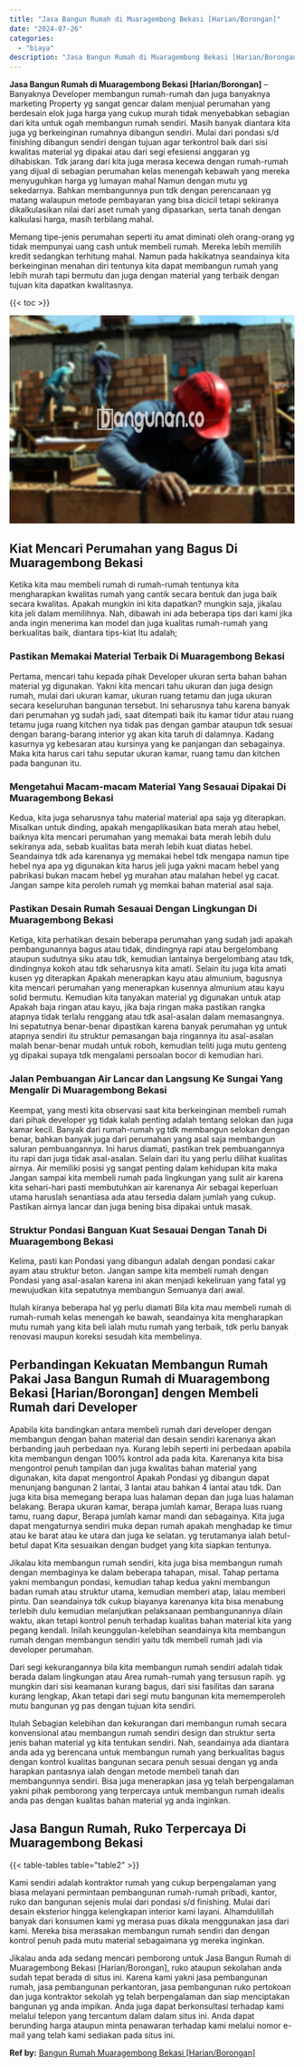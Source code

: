 ```yaml
---
title: "Jasa Bangun Rumah di Muaragembong Bekasi [Harian/Borongan]"
date: "2024-07-26"
categories: 
  - "biaya"
description: "Jasa Bangun Rumah di Muaragembong Bekasi [Harian/Borongan]. Jikalau anda ada sedang mencari pemborong untuk Jasa Bangun Rumah di Muaragembong Bekasi [Harian..."
---
```


**Jasa Bangun Rumah di Muaragembong Bekasi \[Harian/Borongan\]** – Banyaknya Developer membangun rumah-rumah dan juga banyaknya marketing Property yg sangat gencar dalam menjual perumahan yang berdesain elok juga harga yang cukup murah tidak menyebabkan sebagian dari kita untuk ogah membangun rumah sendiri. Masih banyak diantara kita juga yg berkeinginan rumahnya dibangun sendiri. Mulai dari pondasi s/d finishing dibangun sendiri dengan tujuan agar terkontrol baik dari sisi kwalitas material yg dipakai atau dari segi efesiensi anggaran yg dihabiskan. Tdk jarang dari kita juga merasa kecewa dengan rumah-rumah yang dijual di sebagian perumahan kelas menengah kebawah yang mereka menyuguhkan harga yg lumayan mahal Namun dengan mutu yg sekedarnya. Bahkan membangunnya pun tdk dengan perencanaan yg matang walaupun metode pembayaran yang bisa dicicil tetapi sekiranya dikalkulasikan nilai dari aset rumah yang dipasarkan, serta tanah dengan kalkulasi harga, masih terbilang mahal.

Memang tipe-jenis perumahan seperti itu amat diminati oleh orang-orang yg tidak mempunyai uang cash untuk membeli rumah. Mereka lebih memilih kredit sedangkan terhitung mahal. Namun pada hakikatnya seandainya kita berkeinginan menahan diri tentunya kita dapat membangun rumah yang lebih murah tapi bermutu dan juga dengan material yang terbaik dengan tujuan kita dapatkan kwalitasnya.

{{< toc >}}

![Jasa Bangun Rumah di Muaragembong Bekasi [Harian/Borongan]](/images/borong-bangunan-10.png)

## Kiat Mencari Perumahan yang Bagus Di Muaragembong Bekasi

Ketika kita mau membeli rumah di rumah-rumah tentunya kita mengharapkan kwalitas rumah yang cantik secara bentuk dan juga baik secara kwalitas. Apakah mungkin ini kita dapatkan? mungkin saja, jikalau kita jeli dalam memilihnya. Nah, dibawah ini ada beberapa tips dari kami jika anda ingin menerima kan model dan juga kualitas rumah-rumah yang berkualitas baik, diantara tips-kiat Itu adalah;

### Pastikan Memakai Material Terbaik Di Muaragembong Bekasi

Pertama, mencari tahu kepada pihak Developer ukuran serta bahan bahan material yg digunakan. Yakni kita mencari tahu ukuran dan juga design rumah, mulai dari ukuran kamar, ukuran ruang tetamu dan juga ukuran secara keseluruhan bangunan tersebut. Ini seharusnya tahu karena banyak dari perumahan yg sudah jadi, saat ditempati baik itu kamar tidur atau ruang tetamu juga ruang kitchen nya tidak pas dengan gambar ataupun tdk sesuai dengan barang-barang interior yg akan kita taruh di dalamnya. Kadang kasurnya yg kebesaran atau kursinya yang ke panjangan dan sebagainya. Maka kita harus cari tahu seputar ukuran kamar, ruang tamu dan kitchen pada bangunan itu.

### Mengetahui Macam-macam Material Yang Sesauai Dipakai Di Muaragembong Bekasi

Kedua, kita juga seharusnya tahu material material apa saja yg diterapkan. Misalkan untuk dinding, apakah mengaplikasikan bata merah atau hebel, baiknya kita mencari perumahan yang memakai bata merah lebih dulu sekiranya ada, sebab kualitas bata merah lebih kuat diatas hebel. Seandainya tdk ada karenanya yg memakai hebel tdk mengapa namun tipe hebel nya apa yg digunakan kita harus jeli juga yakni macam hebel yang pabrikasi bukan macam hebel yg murahan atau malahan hebel yg cacat. Jangan sampe kita peroleh rumah yg memkai bahan material asal saja.

### Pastikan Desain Rumah Sesauai Dengan Lingkungan Di Muaragembong Bekasi

Ketiga, kita perhatikan desain beberapa perumahan yang sudah jadi apakah pembangunannya bagus atau tidak, dindingnya rapi atau bergelombang ataupun sudutnya siku atau tdk, kemudian lantainya bergelombang atau tdk, dindingnya kokoh atau tdk seharusnya kita amati. Selain itu juga kita amati kusen yg diterapkan Apakah menerapkan kayu atau almunium, bagusnya kita mencari perumahan yang menerapkan kusennya almunium atau kayu solid bermutu. Kemudian kita tanyakan material yg digunakan untuk atap Apakah baja ringan atau kayu, jika baja ringan maka pastikan rangka atapnya tidak terlalu renggang atau tdk asal-asalan dalam memasangnya. Ini sepatutnya benar-benar dipastikan karena banyak perumahan yg untuk atapnya sendiri itu struktur pemasangan baja ringannya itu asal-asalan malah benar-benar mudah untuk roboh, kemudian teliti juga mutu genteng yg dipakai supaya tdk mengalami persoalan bocor di kemudian hari.

### Jalan Pembuangan Air Lancar dan Langsung Ke Sungai Yang Mengalir Di Muaragembong Bekasi

Keempat, yang mesti kita observasi saat kita berkeinginan membeli rumah dari pihak developer yg tidak kalah penting adalah tentang selokan dan juga kamar kecil. Banyak dari rumah-rumah yg tdk membangun selokan dengan benar, bahkan banyak juga dari perumahan yang asal saja membangun saluran pembuangannya. Ini harus diamati, pastikan trek pembuangannya itu rapi dan juga tidak asal-asalan. Selain dari itu yang perlu dilihat kualitas airnya. Air memiliki posisi yg sangat penting dalam kehidupan kita maka Jangan sampai kita membeli rumah pada lingkungan yang sulit air karena kita sehari-hari pasti membutuhkan air karenanya Air sebagai keperluan utama haruslah senantiasa ada atau tersedia dalam jumlah yang cukup. Pastikan airnya lancar dan juga bening bisa dipakai untuk masak.

### Struktur Pondasi Banguan Kuat Sesauai Dengan Tanah Di Muaragembong Bekasi

Kelima, pasti kan Pondasi yang dibangun adalah dengan pondasi cakar ayam atau struktur beton. Jangan sampe kita membeli rumah dengan Pondasi yang asal-asalan karena ini akan menjadi kekeliruan yang fatal yg mewujudkan kita sepatutnya membangun Semuanya dari awal.

Itulah kiranya beberapa hal yg perlu diamati Bila kita mau membeli rumah di rumah-rumah kelas menengah ke bawah, seandainya kita mengharapkan mutu rumah yang kita beli ialah mutu rumah yang terbaik, tdk perlu banyak renovasi maupun koreksi sesudah kita membelinya.

## Perbandingan Kekuatan Membangun Rumah Pakai Jasa Bangun Rumah di Muaragembong Bekasi \[Harian/Borongan\] dengen Membeli Rumah dari Developer

Apabila kita bandingkan antara membeli rumah dari developer dengan membangun dengan bahan material dan desain sendiri karenanya akan berbanding jauh perbedaan nya. Kurang lebih seperti ini perbedaan apabila kita membangun dengan 100% kontrol ada pada kita. Karenanya kita bisa mengontrol penuh tampilan dan juga kwalitas bahan material yang digunakan, kita dapat mengontrol Apakah Pondasi yg dibangun dapat menunjang bangunan 2 lantai, 3 lantai atau bahkan 4 lantai atau tdk. Dan juga kita bisa memegang berapa luas halaman depan dan juga luas halaman belakang. Berapa ukuran kamar, berapa jumlah kamar, Berapa luas ruang tamu, ruang dapur, Berapa jumlah kamar mandi dan sebagainya. Kita juga dapat mengaturnya sendiri muka depan rumah apakah menghadap ke timur atau ke barat atau ke utara dan juga ke selatan. yg terutamanya ialah betul-betul dapat Kita sesuaikan dengan budget yang kita siapkan tentunya.

Jikalau kita membangun rumah sendiri, kita juga bisa membangun rumah dengan membaginya ke dalam beberapa tahapan, misal. Tahap pertama yakni membangun pondasi, kemudian tahap kedua yakni membangun badan rumah atau struktur utama, kemudian memberi atap, lalau memberi pintu. Dan seandainya tdk cukup biayanya karenanya kita bisa menabung terlebih dulu kemudian melanjutkan pelaksanaan pembangunannya dilain waktu, akan tetapi kontrol penuh terhadap kualitas bahan material kita yang pegang kendali. Inilah keunggulan-kelebihan seandainya kita membangun rumah dengan membangun sendiri yaitu tdk membeli rumah jadi via developer perumahan.

Dari segi kekurangannya bila kita membangun rumah sendiri adalah tidak berada dalam lingkungan atau Area rumah-rumah yang tersusun rapih. yg mungkin dari sisi keamanan kurang bagus, dari sisi fasilitas dan sarana kurang lengkap, Akan tetapi dari segi mutu bangunan kita mememperoleh mutu bangunan yg pas dengan tujuan kita sendiri.

Itulah Sebagian kelebihan dan kekurangan dari membangun rumah secara konvensional atau membangun rumah sendiri design dan struktur serta jenis bahan material yg kita tentukan sendiri. Nah, seandainya ada diantara anda ada yg berencana untuk membangun rumah yang berkualitas bagus dengan kontrol kualitas bangunan secara penuh sesuai dengan yg anda harapkan pantasnya ialah dengan metode membeli tanah dan membangunnya sendiri. Bisa juga menerapkan jasa yg telah berpengalaman yakni pihak pemborong yang terpercaya untuk membangun rumah idealis anda pas dengan kualitas bahan material yg anda inginkan.

## Jasa Bangun Rumah, Ruko Terpercaya Di Muaragembong Bekasi

{{< table-tables table="table2" >}}

Kami sendiri adalah kontraktor rumah yang cukup berpengalaman yang biasa melayani permintaan pembangunan rumah-rumah pribadi, kantor, ruko dan bangunan sejenis mulai dari pondasi s/d finishing. Mulai dari desain eksterior hingga kelengkapan interior kami layani. Alhamdulillah banyak dari konsumen kami yg merasa puas dikala menggunakan jasa dari kami. Mereka bisa merasakan membangun rumah sendiri dan dengan kontrol penuh pada mutu material sebagaimana yg mereka inginkan.

Jikalau anda ada sedang mencari pemborong untuk Jasa Bangun Rumah di Muaragembong Bekasi \[Harian/Borongan\], ruko ataupun sekolahan anda sudah tepat berada di situs ini. Karena kami yakni jasa pembangunan rumah, jasa pembangunan perkantoran, jasa pembangunan ruko pertokoan dan juga kontraktor sekolah yg telah berpengalaman dan siap menciptakan bangunan yg anda impikan. Anda juga dapat berkonsultasi terhadap kami melalui telepon yang tercantum dalam dalam situs ini. Anda dapat berunding harga ataupun minta penawaran terhadap kami melalui nomor e-mail yang telah kami sediakan pada situs ini.

**Ref by:** [Bangun Rumah Muaragembong Bekasi [Harian/Borongan]](https://id.wikipedia.org/wiki/Bangun)

